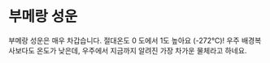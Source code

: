 # 부메랑 성운

부메랑 성운은 매우 차갑습니다. 절대온도 0 도에서 1도 높아요 (-272℃)! 우주 배경복
사보다도 온도가 낮은데, 우주에서 지금까지 알려진 가장 차가운 물체라고 하네요.
